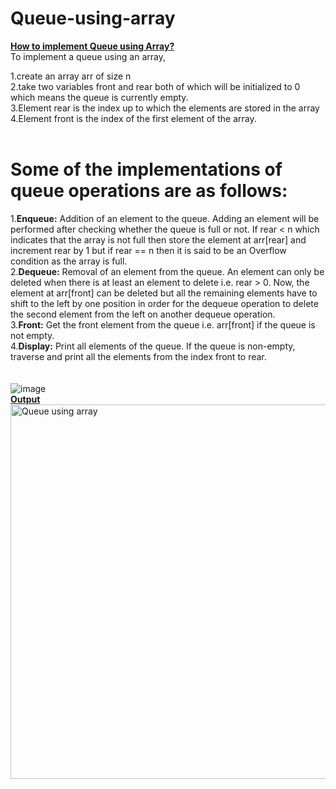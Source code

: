 # Queue-using-array<br>
<b><ins>How to implement Queue using Array?</b></ins><br>
To implement a queue using an array, <br>

1.create an array arr of size n<br>
2.take two variables front and rear both of which will be initialized to 0 which means the queue is currently empty. <br>
3.Element rear is the index up to which the elements are stored in the array<br>
4.Element front is the index of the first element of the array. <br>
<br>
# Some of the implementations of queue operations are as follows: <br>
1.<b>Enqueue:</b> Addition of an element to the queue. Adding an element will be performed after checking whether the queue is full or not. If rear < n which indicates that the array is not full then store the element at arr[rear] and increment rear by 1 but if rear == n then it is said to be an Overflow condition as the array is full.<br>
2.<b>Dequeue:</b> Removal of an element from the queue. An element can only be deleted when there is at least an element to delete i.e. rear > 0. Now, the element at arr[front] can be deleted but all the remaining elements have to shift to the left by one position in order for the dequeue operation to delete the second element from the left on another dequeue operation.<br>
3.<b>Front:</b> Get the front element from the queue i.e. arr[front] if the queue is not empty.<br>
4.<b>Display:</b> Print all elements of the queue. If the queue is non-empty, traverse and print all the elements from the index front to rear.<br>
<br>
<br>
![image](https://user-images.githubusercontent.com/125802204/234173572-3073a47e-e125-43cc-b3cb-96961f75499b.png)
<br>
<b><ins> Output </b></ins>
<br>
<img width="599" alt="Queue using array" src="https://user-images.githubusercontent.com/125802204/234174393-529ae8b2-2fe0-4eb6-9d0b-86d2f33d4dc0.png">
